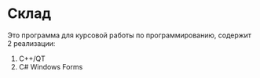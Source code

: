 # Склад

Это программа для курсовой работы по программированию, содержит 2 реализации:
1) C++/QT
2) C# Windows Forms

